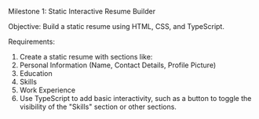 Milestone 1: Static Interactive Resume Builder 

Objective:
Build a static resume using HTML, CSS, and TypeScript.

Requirements: 
1) Create a static resume with sections like: 
2) Personal Information (Name, Contact Details, Profile Picture) 
3) Education 
4) Skills 
5) Work Experience 
6) Use TypeScript to add basic interactivity, such as a button to toggle the visibility of the 
"Skills" section or other sections. 
